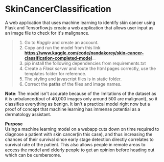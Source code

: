 # SkinCancerClassification
A web application that uses machine learning to identify skin cancer using Flask and Tensorflow.js create a web application that allows user input as an image file to check for it's malignance.

> 1. Go to _Kaggle_ and create an account. <br>
> 2. Copy and run the model from this link **https://www.kaggle.com/code/nandakorey/skin-cancer-classification-completed-model**__ <br>
> 3. pip install the following dependencies from requirements.txt <br>
> 4. Create a _Flask server_ and route the html pages correctly, use the templates folder for reference. <br>
> 5. The styling and javascript files is in static folder. <br>
> 6. Correct the **paths** of the files and image names. <br>

**Note:** The model isn't accurate because of the limitations of the dataset as it is unbalanced(out of 40,000 images only around 500 are malignant), so it classifies everything as benign. It isn't a practical model right now but a proof of concept that machine learning has immense potential as a dermatology assistant. 

**Purpose** <br>
Using a machine learning model on a webapp cuts down on time required to diagnose a patient with skin cancer(in this case), and thus increasing the chances of their survival since early stage detection directly correlates to survival rate of the patient. This also allows people in remote areas to access the model and elderly people to get an opinion before heading out which can be cumbersome.
